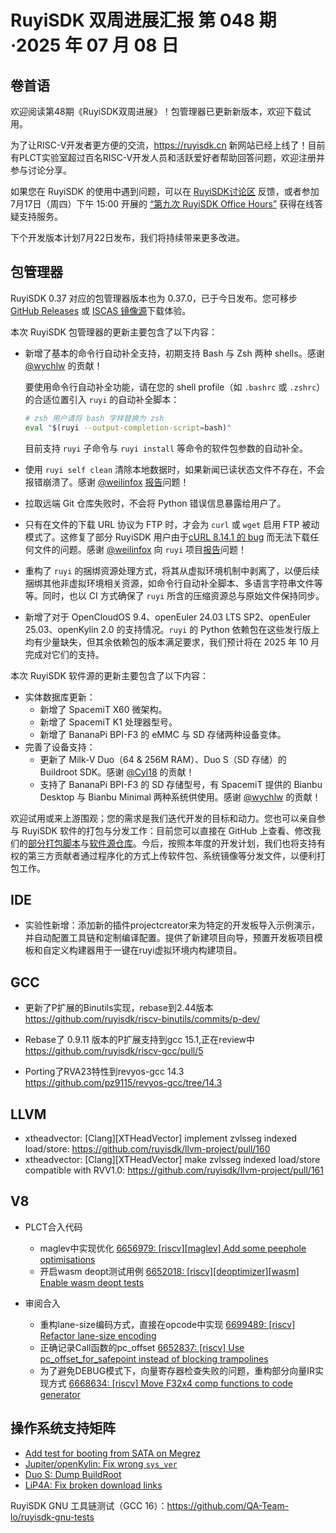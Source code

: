 # RuyiSDK 双周进展汇报  第 048 期·2025 年 07 月 08 日

## 卷首语
欢迎阅读第48期《RuyiSDK双周进展》！包管理器已更新新版本，欢迎下载试用。

为了让RISC-V开发者更方便的交流，https://ruyisdk.cn 新网站已经上线了！目前有PLCT实验室超过百名RISC-V开发人员和活跃爱好者帮助回答问题，欢迎注册并参与讨论分享。

如果您在 RuyiSDK 的使用中遇到问题，可以在 [RuyiSDK讨论区](https://github.com/ruyisdk/ruyisdk/discussions) 反馈，或者参加 7月17日（周四）下午 15:00 开展的 [“第九次 RuyiSDK Office Hours”](https://github.com/ruyisdk/ruyisdk/discussions/19) 获得在线答疑支持服务。

下个开发版本计划7月22日发布，我们将持续带来更多改进。

## 包管理器

RuyiSDK 0.37 对应的包管理器版本也为 0.37.0，已于今日发布。您可移步
[GitHub Releases][ruyi-0.37.0-gh] 或 [ISCAS 镜像源][ruyi-0.37.0-iscas]下载体验。

[ruyi-0.37.0-gh]: https://github.com/ruyisdk/ruyi/releases/tag/0.37.0
[ruyi-0.37.0-iscas]: https://mirror.iscas.ac.cn/ruyisdk/ruyi/tags/0.37.0/

本次 RuyiSDK 包管理器的更新主要包含了以下内容：

* 新增了基本的命令行自动补全支持，初期支持 Bash 与 Zsh 两种 shells。感谢 [@wychlw] 的贡献！

  要使用命令行自动补全功能，请在您的 shell profile（如 `.bashrc` 或 `.zshrc`）的合适位置引入
  `ruyi` 的自动补全脚本：

  ```sh
  # zsh 用户请将 bash 字样替换为 zsh
  eval "$(ruyi --output-completion-script=bash)"
  ```

  目前支持 `ruyi` 子命令与 `ruyi install` 等命令的软件包参数的自动补全。

* 使用 `ruyi self clean` 清除本地数据时，如果新闻已读状态文件不存在，不会报错崩溃了。感谢 [@weilinfox] [报告][ruyi-issue319]问题！
* 拉取远端 Git 仓库失败时，不会将 Python 错误信息暴露给用户了。
* 只有在文件的下载 URL 协议为 FTP 时，才会为 `curl` 或 `wget` 启用 FTP 被动模式了。这修复了部分 RuyiSDK 用户由于[cURL 8.14.1 的 bug][curl-issue17545] 而无法下载任何文件的问题。感谢 [@weilinfox] 向 `ruyi` 项目[报告][ruyi-issue316]问题！
* 重构了 `ruyi` 的捆绑资源处理方式，将其从虚拟环境机制中剥离了，以便后续捆绑其他非虚拟环境相关资源，如命令行自动补全脚本、多语言字符串文件等等。同时，也以 CI 方式确保了 `ruyi` 所含的压缩资源总与原始文件保持同步。
* 新增了对于 OpenCloudOS 9.4、openEuler 24.03 LTS SP2、openEuler 25.03、openKylin 2.0 的支持情况。`ruyi` 的 Python 依赖包在这些发行版上均有少量缺失，但其余依赖包的版本满足要求，我们预计将在 2025 年 10 月完成对它们的支持。

本次 RuyiSDK 软件源的更新主要包含了以下内容：

* 实体数据库更新：
    * 新增了 SpacemiT X60 微架构。
    * 新增了 SpacemiT K1 处理器型号。
    * 新增了 BananaPi BPI-F3 的 eMMC 与 SD 存储两种设备变体。
* 完善了设备支持：
    * 更新了 Milk-V Duo（64 & 256M RAM）、Duo S（SD 存储）的 Buildroot SDK。感谢 [@Cyl18] 的贡献！
    * 支持了 BananaPi BPI-F3 的 SD 存储型号，有 SpacemiT 提供的 Bianbu Desktop 与 Bianbu Minimal 两种系统供使用。感谢 [@wychlw] 的贡献！

欢迎试用或来上游围观；您的需求是我们迭代开发的目标和动力。您也可以亲自参与
RuyiSDK 软件的打包与分发工作：目前您可以直接在 GitHub 上查看、修改我们的[部分打包脚本](https://github.com/ruyisdk/ruyici)与[软件源仓库](https://github.com/ruyisdk/packages-index)。今后，按照本年度的开发计划，我们也将支持有权的第三方贡献者通过程序化的方式上传软件包、系统镜像等分发文件，以便利打包工作。

[@Cyl18]: https://github.com/Cyl18
[@weilinfox]: https://github.com/weilinfox
[@wychlw]: https://github.com/wychlw
[curl-issue17545]: https://github.com/curl/curl/issues/17545
[ruyi-issue316]: https://github.com/ruyisdk/ruyi/issues/316
[ruyi-issue319]: https://github.com/ruyisdk/ruyi/issues/319

## IDE
- 实验性新增：添加新的插件projectcreator来为特定的开发板导入示例演示，并自动配置工具链和定制编译配置。提供了新建项目向导，预置开发板项目模板和自定义构建器用于一键在ruyi虚拟环境内构建项目。

## GCC
- 更新了P扩展的Binutils实现，rebase到2.44版本
https://github.com/ruyisdk/riscv-binutils/commits/p-dev/

- Rebase了 0.9.11 版本的P扩展支持到gcc 15.1,正在review中
https://github.com/ruyisdk/riscv-gcc/pull/5

- Porting了RVA23特性到revyos-gcc 14.3
https://github.com/pz9115/revyos-gcc/tree/14.3

## LLVM

- xtheadvector: [Clang][XTHeadVector] implement zvlsseg indexed load/store: https://github.com/ruyisdk/llvm-project/pull/160
- xtheadvector: [Clang][XTHeadVector] make zvlsseg indexed load/store compatible with RVV1.0: https://github.com/ruyisdk/llvm-project/pull/161

## V8
- PLCT合入代码
  - maglev中实现优化 [6656979: [riscv][maglev] Add some peephole optimisations](https://chromium-review.googlesource.com/c/v8/v8/+/6656979)
  - 开启wasm deopt测试用例 [6652018: [riscv][deoptimizer][wasm] Enable wasm deopt tests](https://chromium-review.googlesource.com/c/v8/v8/+/6652018)

- 审阅合入
  - 重构lane-size编码方式，直接在opcode中实现 [6699489: [riscv] Refactor lane-size encoding](https://chromium-review.googlesource.com/c/v8/v8/+/6699489)
  - 正确记录Call函数的pc_offset 
  [6652837: [riscv] Use pc_offset_for_safepoint instead of blocking trampolines](https://chromium-review.googlesource.com/c/v8/v8/+/6652837)
  - 为了避免DEBUG模式下，向量寄存器检查失败的问题，重构部分向量IR实现方式
[6668634: [riscv] Move F32x4 comp functions to code generator](https://chromium-review.googlesource.com/c/v8/v8/+/6668634)

## 操作系统支持矩阵

- [Add test for booting from SATA on Megrez](https://github.com/ruyisdk/support-matrix/pull/331)
- [Jupiter/openKylin: Fix wrong `sys_ver`](https://github.com/ruyisdk/support-matrix/pull/337)
- [Duo S: Dump BuildRoot](https://github.com/ruyisdk/support-matrix/pull/339)
- [LiP4A: Fix broken download links](https://github.com/ruyisdk/support-matrix/pull/340)

RuyiSDK GNU 工具链测试（GCC 16）：https://github.com/QA-Team-lo/ruyisdk-gnu-tests
